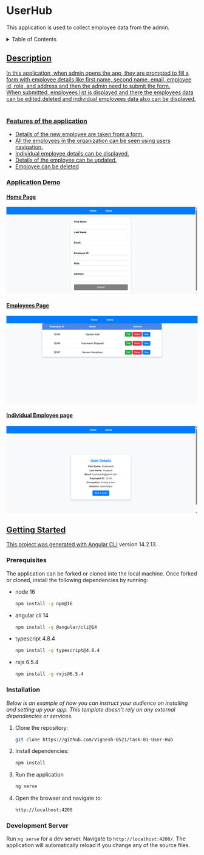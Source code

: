 # UserHub
This application is used to collect employee data from the admin.

<details>
  <summary>Table of Contents</summary>
  <ol>
    <li>
      <a href="#description">Description</a>
      <ul>
        <li><a href="#features-of-the-application">Features of the Application</a></li>
        <li><a href="#application-demo">Application Demo</a></li>
      </ul>
    </li>
    <li>
      <a href="#getting-started">Getting Started</a>
      <ul>
        <li><a href="#prerequisites">Prerequisites</a></li>
        <li><a href="#development-server">Development Server</a></li>
        <li><a href="#installation">Installation</li>
      </ul>
    </li>
  </ol>
</details>

## Description
In this application, when admin opens the app, they are prompted to fill a form with employee details like first name, second name, email, employee id, role, and address and then the admin need to submit the form. <br/> When submitted, employees list is displayed and there the employees data can be edited,deleted and individual employees data also can be displayed.<br/><br/> 
### Features of the application
- Details of the new employee are taken from a form.
- All the employees in the organization can be seen using users navigation.
- Individual employee details can be displayed.
- Details of the employee can be updated.
- Employee can be deleted

### Application Demo

#### Home Page
![alt text]({149AEEFB-F016-4C84-B923-8E0A0712BF08}.png)

#### Employees Page
![alt text]({BEBA17F0-C6DF-4E10-B8F2-5FF630BC9F57}.png)

#### Individual Employee page
![alt text]({041B4480-1C61-4704-8D89-6E4CC38AEC66}.png)


## Getting Started<br/>
This project was generated with [Angular CLI](https://github.com/angular/angular-cli) version 14.2.13. <br/>
### Prerequisites
The application can be forked or cloned into the local machine. Once forked or cloned, install the following dependencies by running:<br/>

* node 16
    ```sh
    npm install -g npm@16
    ```
* angular cli 14
    ```sh 
    npm install -g @angular/cli@14
    ```
* typescript 4.8.4
    ```sh
    npm install -g typescript@4.8.4
    ```
* rxjs 6.5.4
    ```sh
    npm install -g rxjs@6.5.4
    ```
### Installation

_Below is an example of how you can instruct your audience on installing and setting up your app. This template doesn't rely on any external dependencies or services._

1. Clone the repository:
   ```sh
   git clone https://github.com/Vignesh-0521/Task-01-User-Hub
   ```
2. Install dependencies:
   ```sh
   npm install
   ```
3. Run the application
   ```sh
   ng serve
   ```
4. Open the browser and navigate to:
   ```sh
   http://localhost:4200
   ```

### Development Server

Run `ng serve` for a dev server. Navigate to `http://localhost:4200/`. The application will automatically reload if you change any of the source files.


